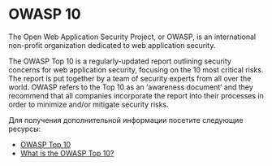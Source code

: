 # OWASP 10

The Open Web Application Security Project, or OWASP, is an international non-profit organization dedicated to web application security.

The OWASP Top 10 is a regularly-updated report outlining security concerns for web application security, focusing on the 10 most critical risks. The report is put together by a team of security experts from all over the world. OWASP refers to the Top 10 as an ‘awareness document’ and they recommend that all companies incorporate the report into their processes in order to minimize and/or mitigate security risks.

Для получения дополнительной информации посетите следующие ресурсы:

- [OWASP Top 10](https://owasp.org/www-project-top-ten/)
- [What is the OWASP Top 10?](https://www.cloudflare.com/learning/security/threats/owasp-top-10/)
